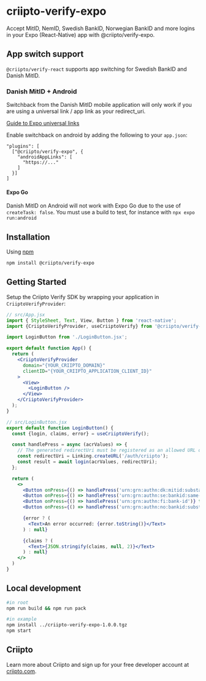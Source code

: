 # criipto-verify-expo

Accept MitID, NemID, Swedish BankID, Norwegian BankID and more logins in your Expo (React-Native) app with @criipto/verify-expo.

## App switch support

`@criipto/verify-react` supports app switching for Swedish BankID and Danish MitID.

### Danish MitID + Android


Switchback from the Danish MitID mobile application will only work if you are using a universal link / app link as your redirect_uri.

[Guide to Expo universal links](https://docs.expo.dev/guides/deep-linking/)

Enable switchback on android by adding the following to your `app.json`:

```
"plugins": [
  ["@criipto/verify-expo", {
    "androidAppLinks": [
      "https://..."
    ]
  }]
]
```

#### Expo Go

Danish MitID on Android will not work with Expo Go due to the use of `createTask: false`. You must use a build to test, for instance with `npx expo run:android`

## Installation

Using [npm](https://npmjs.org/)

```sh
npm install @criipto/verify-expo
```

## Getting Started

Setup the Criipto Verify SDK by wrapping your application in `CriiptoVerifyProvider`:

```jsx
// src/App.jsx
import { StyleSheet, Text, View, Button } from 'react-native';
import {CriiptoVerifyProvider, useCriiptoVerify} from '@criipto/verify-expo';

import LoginButton from './LoginButton.jsx';

export default function App() {
  return (
    <CriiptoVerifyProvider
      domain="{YOUR_CRIIPTO_DOMAIN}"
      clientID="{YOUR_CRIIPTO_APPLICATION_CLIENT_ID}"
    >
      <View>
        <LoginButton />
      </View>
    </CriiptoVerifyProvider>
  );
}

// src/LoginButton.jsx
export default function LoginButton() {
  const {login, claims, error} = useCriiptoVerify();

  const handlePress = async (acrValues) => {
    // The generated redirectUri must be registered as an allowed URL on your application via the Criipto Dashboard.
    const redirectUri = Linking.createURL('/auth/criipto');
    const result = await login(acrValues, redirectUri);
  };

  return (
    <>
      <Button onPress={() => handlePress('urn:grn:authn:dk:mitid:substantial')} title="Login with Danish MitID" />
      <Button onPress={() => handlePress('urn:grn:authn:se:bankid:same-device')} title="Login with Swedish BankID" />
      <Button onPress={() => handlePress('urn:grn:authn:fi:bank-id')} title="Login with Finnish BankID" />
      <Button onPress={() => handlePress('urn:grn:authn:no:bankid:substantial')} title="Login with Norwegian BankID" />

      {error ? (
        <Text>An error occurred: {error.toString()}</Text>
      ) : null}

      {claims ? (
        <Text>{JSON.stringify(claims, null, 2)}</Text>
      ) : null}
    </>
  )
}
```

## Local development

```sh
#in root
npm run build && npm run pack

#in example
npm install ../criipto-verify-expo-1.0.0.tgz
npm start
```

## Criipto

Learn more about Criipto and sign up for your free developer account at [criipto.com](https://www.criipto.com).
